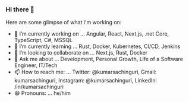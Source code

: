 ### Hi there 👋
  
  Here are some glimpse of what i'm working on:

- 🔭 I’m currently working on ... Angular, React, Next.js, .net Core, TypeScript, C#, MSSQL
- 🌱 I’m currently learning ... Rust, Docker, Kubernetes, CI/CD, Jenkins
- 👯 I’m looking to collaborate on ... Next.js, Rust, Docker
- 💬 Ask me about ... Development, Personal Growth, Life of a Software Engineer, IT/Tech
- 📫 How to reach me: ... Twitter: @kumarsachinguri, Gmail: kumarsachinguri, Instagram: @kumarsachinguri, LinkedIn: /in/kumarsachinguri
- 😄 Pronouns: ... he/him
<!--
- 🔭 I’m currently working on ...
- 🌱 I’m currently learning ...
- 👯 I’m looking to collaborate on ...
- 🤔 I’m looking for help with ...
- 💬 Ask me about ...
- 📫 How to reach me: ...
- 😄 Pronouns: ...
- ⚡ Fun fact: ...
-->
